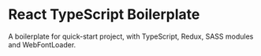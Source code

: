 # React TypeScript Boilerplate

A boilerplate for quick-start project, with TypeScript, Redux, SASS modules and WebFontLoader.
